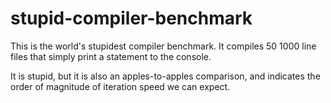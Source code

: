 # stupid-compiler-benchmark

This is the world's stupidest compiler benchmark. It compiles 50 1000 line files that simply print a statement to the console.

It is stupid, but it is also an apples-to-apples comparison, and indicates the order of magnitude of iteration speed we can expect.
